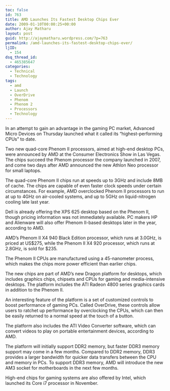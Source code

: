 ```yaml
---
toc: false
id: 763
title: AMD Launches Its Fastest Desktop Chips Ever
date: 2009-01-10T00:00:25+00:00
author: Ajay Matharu
layout: post
guid: http://ajaymatharu.wordpress.com/?p=763
permalink: /amd-launches-its-fastest-desktop-chips-ever/
ljID:
  - 154
dsq_thread_id:
  - 465385647
categories:
  - Technical
  - Technology
tags:
  - amd
  - Launch
  - OverDrive
  - Phenom
  - Phenom 2
  - Processors
  - Technology
---
```

<div class="articleBodyContent">
  <p>
    In an attempt to gain an advantage in the gaming PC market, Advanced Micro Devices on Thursday launched what it called its &#8220;highest-performing CPUs&#8221; to date.
  </p>
  
  <p>
    Two new quad-core Phenom II processors, aimed at high-end desktop PCs, were announced by AMD at the Consumer Electronics Show in Las Vegas. The chips succeed the Phenom processor the company launched in 2007, and come two days after AMD announced the new Athlon Neo processor for small laptops.
  </p>
  
  <p>
    The quad-core Phenom II chips run at speeds up to 3GHz and include 8MB of cache. The chips are capable of even faster clock speeds under certain circumstances. For example, AMD overclocked Phenom II processors to run at up to 4GHz on air-cooled systems, and up to 5GHz on liquid-nitrogen cooling late last year.
  </p>
  
  <p>
    Dell is already offering the XPS 625 desktop based on the Phenom II, though pricing information was not immediately available. PC makers HP and Alienware will also offer Phenom II-based desktops later in the year, according to AMD.
  </p>
  
  <p>
    AMD&#8217;s Phenom II X4 940 Black Edition processor, which runs at 3.0GHz, is priced at US$275, while the Phenom II X4 920 processor, which runs at 2.8GHz, is sold for $235.
  </p>
  
  <p>
    The Phenom II CPUs are manufactured using a 45-nanometer process, which makes the chips more power efficient than earlier chips.
  </p>
  
  <p>
    The new chips are part of AMD&#8217;s new Dragon platform for desktops, which includes graphics chips, chipsets and CPUs for gaming and media-intensive desktops. The platform includes the ATI Radeon 4800 series graphics cards in addition to the Phenom II.
  </p>
  
  <p>
    An interesting feature of the platform is a set of customized controls to boost performance of gaming PCs. Called OverDrive, these controls allow users to ratchet up performance by overclocking the CPUs, which can then be easily returned to a normal speed at the touch of a button.
  </p>
  
  <p>
    The platform also includes the ATI Video Converter software, which can convert videos to play on portable entertainment devices, according to AMD.
  </p>
  
  <p>
    The platform will initially support DDR2 memory, but faster DDR3 memory support may come in a few months. Compared to DDR2 memory, DDR3 provides a larger bandwidth for quicker data transfers between the CPU and memory in PCs. To support DDR3 memory, AMD will introduce the new AM3 socket for motherboards in the next few months.
  </p>
  
  <p>
    High-end chips for gaming systems are also offered by Intel, which launched its Core i7 processor in November.
  </p>
</div>
